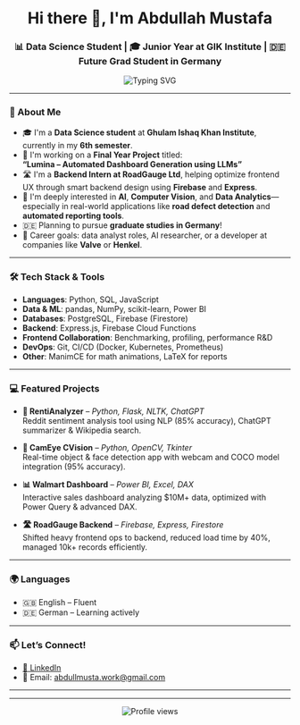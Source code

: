 <h1 align="center">Hi there 👋, I'm Abdullah Mustafa</h1>
<h3 align="center">📊 Data Science Student | 🎓 Junior Year at GIK Institute | 🇩🇪 Future Grad Student in Germany</h3>

<p align="center">
  <img src="https://readme-typing-svg.herokuapp.com?font=Fira+Code&pause=1000&color=4D5BCE&center=true&vCenter=true&width=600&lines=Passionate+about+Data%2C+AI%2C+and+Analytics;Building+intelligent+tools+with+LLMs+%F0%9F%9A%80" alt="Typing SVG" />
</p>

---

### 🚀 About Me
- 🎓 I'm a **Data Science student** at **Ghulam Ishaq Khan Institute**, currently in my **6th semester**.
- 🔬 I'm working on a **Final Year Project** titled:  
  **“Lumina – Automated Dashboard Generation using LLMs”**
- 🛣 I'm a **Backend Intern at RoadGauge Ltd**, helping optimize frontend UX through smart backend design using **Firebase** and **Express**.
- 🧠 I'm deeply interested in **AI**, **Computer Vision**, and **Data Analytics**—especially in real-world applications like **road defect detection** and **automated reporting tools**.
- 🇩🇪 Planning to pursue **graduate studies in Germany**!
- 🎯 Career goals: data analyst roles, AI researcher, or a developer at companies like **Valve** or **Henkel**.

---

### 🛠️ Tech Stack & Tools
- **Languages**: Python, SQL, JavaScript
- **Data & ML**: pandas, NumPy, scikit-learn, Power BI
- **Databases**: PostgreSQL, Firebase (Firestore)
- **Backend**: Express.js, Firebase Cloud Functions
- **Frontend Collaboration**: Benchmarking, profiling, performance R&D
- **DevOps**: Git, CI/CD (Docker, Kubernetes, Prometheus)
- **Other**: ManimCE for math animations, LaTeX for reports

---

### 💻 Featured Projects

- **🧠 RentiAnalyzer** – *Python, Flask, NLTK, ChatGPT*  
  Reddit sentiment analysis tool using NLP (85% accuracy), ChatGPT summarizer & Wikipedia search.

- **🎥 CamEye CVision** – *Python, OpenCV, Tkinter*  
  Real-time object & face detection app with webcam and COCO model integration (95% accuracy).

- **📊 Walmart Dashboard** – *Power BI, Excel, DAX*  
  Interactive sales dashboard analyzing $10M+ data, optimized with Power Query & advanced DAX.

- **🛣 RoadGauge Backend** – *Firebase, Express, Firestore*  
  Shifted heavy frontend ops to backend, reduced load time by 40%, managed 10k+ records efficiently.

---


### 🌍 Languages
- 🇬🇧 English – Fluent  
- 🇩🇪 German – Learning actively

---

### 📫 Let’s Connect!
- [💼 LinkedIn](https://linkedin.com/in/abdullmusta) <!-- replace with your link -->
- 📧 Email: abdullmusta.work@gmail.com

---


---

<p align="center">
  <img src="https://komarev.com/ghpvc/?username=yourusername&label=Profile+Views&color=blue&style=flat" alt="Profile views" />
</p>
